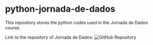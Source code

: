 # python-jornada-de-dados
This repository stores the python codes used in the Jornada de Dados course.

Link to the repository of Jornada de Dados: ![GitHub Repository](https://github.com/lvgalvao/data-engineering-roadmap)